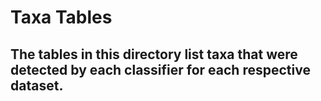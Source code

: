 # Taxa Tables
## The tables in this directory list taxa that were detected by each classifier for each respective dataset.
